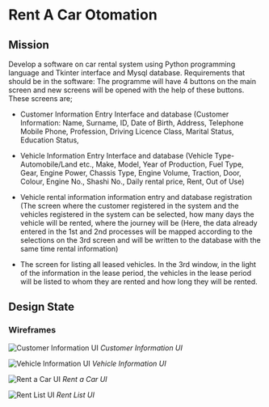 # Rent A Car Otomation 

## Mission
Develop a software on car rental system using Python programming language and Tkinter interface and Mysql database. Requirements that should be in the software: The programme will have 4 buttons on the main screen and new screens will be opened with the help of these buttons. These screens are;

- Customer Information Entry Interface and database (Customer Information: Name, Surname, ID, Date of Birth, Address, Telephone Mobile Phone, Profession, Driving Licence Class, Marital Status, Education Status, 

- Vehicle Information Entry Interface and database (Vehicle Type-Automobile/Land etc., Make, Model, Year of Production, Fuel Type, Gear, Engine Power, Chassis Type, Engine Volume, Traction, Door, Colour, Engine No., Shashi No., Daily rental price, Rent, Out of Use)

- Vehicle rental information information entry and database registration (The screen where the customer registered in the system and the vehicles registered in the system can be selected, how many days the vehicle will be rented, where the journey will be (Here, the data already entered in the 1st and 2nd processes will be mapped according to the selections on the 3rd screen and will be written to the database with the same time rental information) 

- The screen for listing all leased vehicles. In the 3rd window, in the light of the information in the lease period, the vehicles in the lease period will be listed to whom they are rented and how long they will be rented.

## Design State

### Wireframes
![Customer Information UI](https://github.com/sonatipek/rent_a_car_otomation_python-tkinter/blob/main/wireframes/M%C3%BC%C5%9Fteri%20Bilgileri.png "Customer Information UI")
_Customer Information UI_

![Vehicle Information UI](https://github.com/sonatipek/rent_a_car_otomation_python-tkinter/blob/main/wireframes/Ara%C3%A7%20Bilgileri.png "Vehicle Information UI")
_Vehicle Information UI_

![Rent a Car UI](https://github.com/sonatipek/rent_a_car_otomation_python-tkinter/blob/main/wireframes/Ara%C3%A7%20Kiralama.png "Rent A Car UI")
_Rent a Car UI_

![Rent List UI](https://github.com/sonatipek/rent_a_car_otomation_python-tkinter/blob/main/wireframes/Kiralama%20Listesi.png "Rent List UI")
_Rent List UI_

